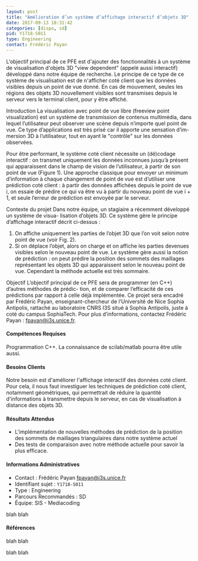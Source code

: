 ```yaml
---
layout: post
title: "Amélioration d’un système d’affichage interactif d’objets 3D"
date: 2017-09-13 18:31:42
categories: [dispo, sd]
pid: Y1718-S011
type: Engineering
contact: Frédéric Payan
---
```

       
L’objectif principal de ce PFE est d'ajouter des fonctionnalités à un système de visualisation d'objets 3D "view dependent" (appelé aussi interactif) développé dans notre équipe de recherche. Le principe de ce type de ce système de visualisation est de n'afficher coté client que les données visibles depuis un point de vue donné. En cas de mouvement, seules les régions des objets 3D nouvellement visibles sont transmises depuis le serveur vers le terminal client, pour y être affiché. 

Introduction 
La visualisation avec point de vue libre (freeview point visualization) est un système de transmission de contenus multimédia, dans lequel l’utilisateur peut observer une scène depuis n’importe quel point de vue. Ce type d’applications est très prisé car il apporte une sensation d’im- mersion 3D à l’utilisateur, tout en ayant le "contrôle" sur les données observées.

Pour être performant, le système coté client nécessite un (dé)codage interactif : on transmet uniquement les données inconnues jusqu’à présent qui apparaissent dans le champ de vision de l’utilisateur, à partir de son point de vue (Figure 1).
Une approche classique pour envoyer un minimum d’information à chaque changement de point de vue est d’utiliser une prédiction coté client : à partir des données affichées depuis le point de vue i, on essaie de prédire ce qui va être vu à partir du nouveau point de vue i + 1, et seule l’erreur de prédiction est envoyée par le serveur.

Contexte du projet
Dans notre équipe, un stagiaire a récemment développé un système de visua- lisation d’objets 3D. Ce système gère le principe d’affichage interactif décrit ci-dessus :
1.	On affiche uniquement les parties de l’objet 3D que l’on voit selon notre point de vue (voir Fig. 2).
2.	Si on déplace l’objet, alors on charge et on affiche les parties devenues visibles selon le nouveau point de vue.
Le système gère aussi la notion de prédiction : on peut prédire la position des sommets des maillages représentant les objets 3D qui apparaissent selon le nouveau point de vue. Cependant la méthode actuelle est très sommaire.

Objectif 
L’objectif principal de ce PFE sera de programmer (en C++) d’autres méthodes de prédic- tion, et de comparer l’efficacité de ces prédictions par rapport à celle déjà implémentée.
 Ce projet sera encadré par Frédéric Payan, enseignant-chercheur de l’Université de Nice Sophia Antipolis, rattaché au laboratoire CNRS I3S situé à Sophia Antipolis, juste à coté du campus SophiaTech. Pour plus d’informations, contactez Frédéric Payan : fpayan@i3s.unice.fr.



#### Compétences Requises
Programmation C++. La connaissance de scilab/matlab pourra être utile aussi. 


#### Besoins Clients
Notre besoin est d'améliorer l'affichage interactif des données coté client. Pour cela, il nous faut investiguer les techniques de prédiction coté client, notamment géométriques, qui permettrait de réduire la quantité d'informations à transmettre depuis le serveur, en cas de visualisation à distance des objets 3D. 


#### Résultats Attendus
- L'implémentation de nouvelles méthodes de prédiction de la position des sommets de maillages triangulaires dans notre système actuel
- Des tests de comparaison avec notre méthode actuelle pour savoir la plus efficace.  
     

#### Informations Administratives
  * Contact : Frédéric Payan <fpayan@i3s.unice.fr>
  * Identifiant sujet : `Y1718-S011`
  * Type : Engineering
  * Parcours Recommandés : SD
  * Équipe: SIS - Mediacoding

 blah blah
#### Références
 blah blah


 blah blah
     